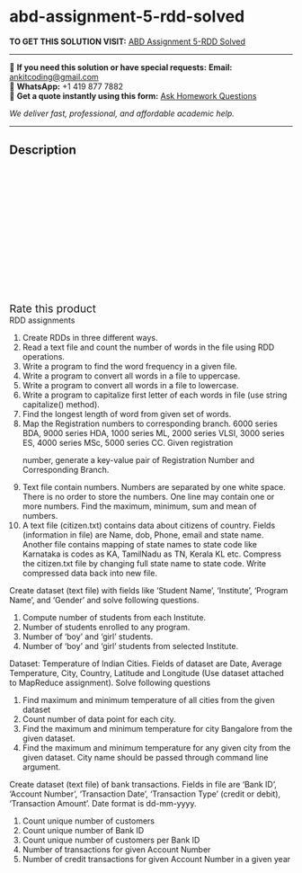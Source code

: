 # abd-assignment-5-rdd-solved
**TO GET THIS SOLUTION VISIT:** [ABD Assignment 5-RDD Solved](https://www.ankitcodinghub.com/product/abd-assignment-5-rdd-solved/)


---

📩 **If you need this solution or have special requests:** **Email:** ankitcoding@gmail.com  
📱 **WhatsApp:** +1 419 877 7882  
📄 **Get a quote instantly using this form:** [Ask Homework Questions](https://www.ankitcodinghub.com/services/ask-homework-questions/)

*We deliver fast, professional, and affordable academic help.*

---

<h2>Description</h2>



<div class="kk-star-ratings kksr-auto kksr-align-center kksr-valign-top" data-payload="{&quot;align&quot;:&quot;center&quot;,&quot;id&quot;:&quot;91161&quot;,&quot;slug&quot;:&quot;default&quot;,&quot;valign&quot;:&quot;top&quot;,&quot;ignore&quot;:&quot;&quot;,&quot;reference&quot;:&quot;auto&quot;,&quot;class&quot;:&quot;&quot;,&quot;count&quot;:&quot;0&quot;,&quot;legendonly&quot;:&quot;&quot;,&quot;readonly&quot;:&quot;&quot;,&quot;score&quot;:&quot;0&quot;,&quot;starsonly&quot;:&quot;&quot;,&quot;best&quot;:&quot;5&quot;,&quot;gap&quot;:&quot;4&quot;,&quot;greet&quot;:&quot;Rate this product&quot;,&quot;legend&quot;:&quot;0\/5 - (0 votes)&quot;,&quot;size&quot;:&quot;24&quot;,&quot;title&quot;:&quot;ABD Assignment 5-RDD Solved&quot;,&quot;width&quot;:&quot;0&quot;,&quot;_legend&quot;:&quot;{score}\/{best} - ({count} {votes})&quot;,&quot;font_factor&quot;:&quot;1.25&quot;}">

<div class="kksr-stars">

<div class="kksr-stars-inactive">
            <div class="kksr-star" data-star="1" style="padding-right: 4px">


<div class="kksr-icon" style="width: 24px; height: 24px;"></div>
        </div>
            <div class="kksr-star" data-star="2" style="padding-right: 4px">


<div class="kksr-icon" style="width: 24px; height: 24px;"></div>
        </div>
            <div class="kksr-star" data-star="3" style="padding-right: 4px">


<div class="kksr-icon" style="width: 24px; height: 24px;"></div>
        </div>
            <div class="kksr-star" data-star="4" style="padding-right: 4px">


<div class="kksr-icon" style="width: 24px; height: 24px;"></div>
        </div>
            <div class="kksr-star" data-star="5" style="padding-right: 4px">


<div class="kksr-icon" style="width: 24px; height: 24px;"></div>
        </div>
    </div>

<div class="kksr-stars-active" style="width: 0px;">
            <div class="kksr-star" style="padding-right: 4px">


<div class="kksr-icon" style="width: 24px; height: 24px;"></div>
        </div>
            <div class="kksr-star" style="padding-right: 4px">


<div class="kksr-icon" style="width: 24px; height: 24px;"></div>
        </div>
            <div class="kksr-star" style="padding-right: 4px">


<div class="kksr-icon" style="width: 24px; height: 24px;"></div>
        </div>
            <div class="kksr-star" style="padding-right: 4px">


<div class="kksr-icon" style="width: 24px; height: 24px;"></div>
        </div>
            <div class="kksr-star" style="padding-right: 4px">


<div class="kksr-icon" style="width: 24px; height: 24px;"></div>
        </div>
    </div>
</div>


<div class="kksr-legend" style="font-size: 19.2px;">
            <span class="kksr-muted">Rate this product</span>
    </div>
    </div>
<div class="page" title="Page 1">
<div class="layoutArea">
<div class="column">
RDD assignments

<ol>
<li>Create RDDs in three different ways.</li>
<li>Read a text file and count the number of words in the file using RDD operations.</li>
<li>Write a program to find the word frequency in a given file.</li>
<li>Write a program to convert all words in a file to uppercase.</li>
<li>Write a program to convert all words in a file to lowercase.</li>
<li>Write a program to capitalize first letter of each words in file (use string capitalize()
method).
</li>
<li>Find the longest length of word from given set of words.</li>
<li>Map the Registration numbers to corresponding branch. 6000 series BDA, 9000 series HDA, 1000
series ML, 2000 series VLSI, 3000 series ES, 4000 series MSc, 5000 series CC. Given registration

number, generate a key-value pair of Registration Number and Corresponding Branch.
</li>
<li>Text file contain numbers. Numbers are separated by one white space. There is no order to store the numbers. One line may contain one or more numbers. Find the maximum, minimum, sum and
mean of numbers.
</li>
<li>A text file (citizen.txt) contains data about citizens of country. Fields (information in file) are Name,
dob, Phone, email and state name. Another file contains mapping of state names to state code like Karnataka is codes as KA, TamilNadu as TN, Kerala KL etc. Compress the citizen.txt file by changing full state name to state code. Write compressed data back into new file.
</li>
</ol>
Create dataset (text file) with fields like ‘Student Name’, ‘Institute’, ‘Program Name’, and ‘Gender’ and solve following questions.

<ol>
<li>Compute number of students from each Institute.</li>
<li>Number of students enrolled to any program.</li>
<li>Number of ‘boy’ and ‘girl’ students.</li>
<li>Number of ‘boy’ and ‘girl’ students from selected Institute.</li>
</ol>
</div>
</div>
</div>
<div class="page" title="Page 2">
<div class="layoutArea">
<div class="column">
Dataset: Temperature of Indian Cities. Fields of dataset are Date, Average Temperature, City, Country, Latitude and Longitude (Use dataset attached to MapReduce assignment). Solve following questions

<ol>
<li>Find maximum and minimum temperature of all cities from the given dataset</li>
<li>Count number of data point for each city.</li>
<li>Find the maximum and minimum temperature for city Bangalore from the given dataset.</li>
<li>Find the maximum and minimum temperature for any given city from the given dataset.
City name should be passed through command line argument.
</li>
</ol>
Create dataset (text file) of bank transactions. Fields in file are ‘Bank ID’, ‘Account Number’, ‘Transaction Date’, ‘Transaction Type’ (credit or debit), ‘Transaction Amount’. Date format is dd-mm-yyyy.

<ol>
<li>Count unique number of customers</li>
<li>Count unique number of Bank ID</li>
<li>Count unique number of customers per Bank ID</li>
<li>Number of transactions for given Account Number</li>
<li>Number of credit transactions for given Account Number in a given year</li>
</ol>
</div>
</div>
</div>
